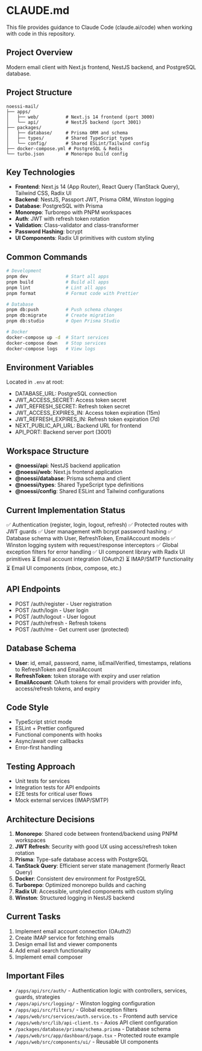 # CLAUDE.md

This file provides guidance to Claude Code (claude.ai/code) when working with code in this repository.

## Project Overview
Modern email client with Next.js frontend, NestJS backend, and PostgreSQL database.

## Project Structure
```
noessi-mail/
├── apps/
│   ├── web/          # Next.js 14 frontend (port 3000)
│   └── api/          # NestJS backend (port 3001)
├── packages/
│   ├── database/     # Prisma ORM and schema
│   ├── types/        # Shared TypeScript types
│   └── config/       # Shared ESLint/Tailwind config
├── docker-compose.yml # PostgreSQL & Redis
└── turbo.json        # Monorepo build config
```

## Key Technologies
- **Frontend**: Next.js 14 (App Router), React Query (TanStack Query), Tailwind CSS, Radix UI
- **Backend**: NestJS, Passport JWT, Prisma ORM, Winston logging
- **Database**: PostgreSQL with Prisma
- **Monorepo**: Turborepo with PNPM workspaces
- **Auth**: JWT with refresh token rotation
- **Validation**: Class-validator and class-transformer
- **Password Hashing**: bcrypt
- **UI Components**: Radix UI primitives with custom styling

## Common Commands
```bash
# Development
pnpm dev              # Start all apps
pnpm build            # Build all apps
pnpm lint             # Lint all apps
pnpm format           # Format code with Prettier

# Database
pnpm db:push          # Push schema changes
pnpm db:migrate       # Create migration
pnpm db:studio        # Open Prisma Studio

# Docker
docker-compose up -d  # Start services
docker-compose down   # Stop services
docker-compose logs   # View logs
```

## Environment Variables
Located in `.env` at root:
- DATABASE_URL: PostgreSQL connection
- JWT_ACCESS_SECRET: Access token secret
- JWT_REFRESH_SECRET: Refresh token secret
- JWT_ACCESS_EXPIRES_IN: Access token expiration (15m)
- JWT_REFRESH_EXPIRES_IN: Refresh token expiration (7d)
- NEXT_PUBLIC_API_URL: Backend URL for frontend
- API_PORT: Backend server port (3001)

## Workspace Structure
- **@noessi/api**: NestJS backend application
- **@noessi/web**: Next.js frontend application  
- **@noessi/database**: Prisma schema and client
- **@noessi/types**: Shared TypeScript type definitions
- **@noessi/config**: Shared ESLint and Tailwind configurations

## Current Implementation Status
✅ Authentication (register, login, logout, refresh)
✅ Protected routes with JWT guards
✅ User management with bcrypt password hashing
✅ Database schema with User, RefreshToken, EmailAccount models
✅ Winston logging system with request/response interceptors
✅ Global exception filters for error handling
✅ UI component library with Radix UI primitives
⏳ Email account integration (OAuth2)
⏳ IMAP/SMTP functionality
⏳ Email UI components (inbox, compose, etc.)

## API Endpoints
- POST /auth/register - User registration
- POST /auth/login - User login
- POST /auth/logout - User logout
- POST /auth/refresh - Refresh tokens
- POST /auth/me - Get current user (protected)

## Database Schema
- **User**: id, email, password, name, isEmailVerified, timestamps, relations to RefreshToken and EmailAccount
- **RefreshToken**: token storage with expiry and user relation
- **EmailAccount**: OAuth tokens for email providers with provider info, access/refresh tokens, and expiry

## Code Style
- TypeScript strict mode
- ESLint + Prettier configured
- Functional components with hooks
- Async/await over callbacks
- Error-first handling

## Testing Approach
- Unit tests for services
- Integration tests for API endpoints
- E2E tests for critical user flows
- Mock external services (IMAP/SMTP)

## Architecture Decisions
1. **Monorepo**: Shared code between frontend/backend using PNPM workspaces
2. **JWT Refresh**: Security with good UX using access/refresh token rotation
3. **Prisma**: Type-safe database access with PostgreSQL
4. **TanStack Query**: Efficient server state management (formerly React Query)
5. **Docker**: Consistent dev environment for PostgreSQL
6. **Turborepo**: Optimized monorepo builds and caching
7. **Radix UI**: Accessible, unstyled components with custom styling
8. **Winston**: Structured logging in NestJS backend

## Current Tasks
1. Implement email account connection (OAuth2)
2. Create IMAP service for fetching emails
3. Design email list and viewer components
4. Add email search functionality
5. Implement email composer

## Important Files
- `/apps/api/src/auth/` - Authentication logic with controllers, services, guards, strategies
- `/apps/api/src/logging/` - Winston logging configuration
- `/apps/api/src/filters/` - Global exception filters
- `/apps/web/src/services/auth.service.ts` - Frontend auth service
- `/apps/web/src/lib/api-client.ts` - Axios API client configuration
- `/packages/database/prisma/schema.prisma` - Database schema
- `/apps/web/src/app/dashboard/page.tsx` - Protected route example
- `/apps/web/src/components/ui/` - Reusable UI components